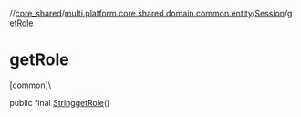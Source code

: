 //[core_shared](../../../index.md)/[multi.platform.core.shared.domain.common.entity](../index.md)/[Session](index.md)/[getRole](get-role.md)

# getRole

[common]\

public final [String](https://docs.oracle.com/javase/8/docs/api/java/lang/String.html)[getRole](get-role.md)()

